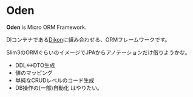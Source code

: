 # Oden

**Oden** is Micro ORM Framework.

DIコンテナである[Dikon](../README.md)に組み合わせる、ORMフレームワークです。

Slim3のORMぐらいのイメージでJPAからアノテーションだけ借りようかな。

+ DDL<->DTO生成
+ 値のマッピング
+ 単純なCRUDレベルのコード生成
+ DB操作の(一部)自動化
はやりたい。